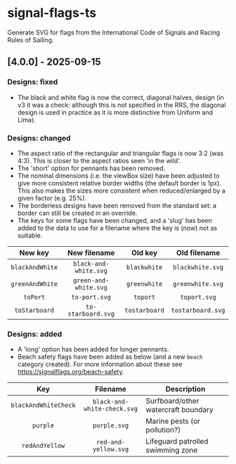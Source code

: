 # signal-flags-ts

Generate SVG for flags from the International Code of Signals and Racing Rules of Sailing.

## [4.0.0] - 2025-09-15

### Designs: fixed

- The black and white flag is now the correct, diagonal halves, design (in v3 it
  was a check: although this is not specified in the RRS, the diagonal design is
  used in practice as it is more distinctive from Uniform and Lima).

### Designs: changed

- The aspect ratio of the rectangular and triangular flags is now 3:2 (was 4:3).
  This is closer to the aspect ratios seen 'in the wild'.
- The 'short' option for pennants has been removed.
- The nominal dimensions (i.e. the viewBox size) have been adjusted to give more
  consistent relative border widths (the default border is 1px). This also makes
  the sizes more consistent when reduced/enlarged by a given factor (e.g. 25%).
- The borderless designs have been removed from the standard set: a border can
  still be created in an override.
- The keys for some flags have been changed, and a 'slug' has been added to the
  data to use for a filename where the key is (now) not as suitable.

|     New key     |     New filename      |    Old key    |   Old filename    |
| :-------------: | :-------------------: | :-----------: | :---------------: |
| `blackAndWhite` | `black-and-white.svg` | `blackwhite`  | `blackwhite.svg`  |
| `greenAndWhite` | `green-and-white.svg` | `greenwhite`  | `greenwhite.svg`  |
|    `toPort`     |     `to-port.svg`     |   `toport`    |   `toport.svg`    |
|  `toStarboard`  |  `to-starboard.svg`   | `tostarboard` | `tostarboard.svg` |

### Designs: added

- A 'long' option has been added for longer pennants.
- Beach safety flags have been added as below (and a new `beach` category
  created). For more information about these see
  https://signalflags.org/beach-safety.

|         Key          |          Filename           | Description                         |
| :------------------: | :-------------------------: | ----------------------------------- |
| `blackAndWhiteCheck` | `black-and-white-check.svg` | Surfboard/other watercraft boundary |
|       `purple`       |        `purple.svg`         | Marine pests (or pollution?)        |
|    `redAndYellow`    |    `red-and-yellow.svg`     | Lifeguard patrolled swimming zone   |

